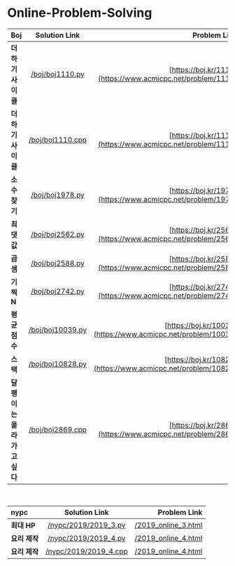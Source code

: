 # Online-Problem-Solving
| Boj | Solution Link | Problem Link |
|:----------|:----------:|----------:|
| **더하기 사이클** | [/boj/boj1110.py](https://github.com/kitae0522/Online-Problem-Solving/blob/master/boj/boj1110.py) | [https://boj.kr/1110](https://www.acmicpc.net/problem/1110) |
| **더하기 사이클** | [/boj/boj1110.cpp](https://github.com/kitae0522/Online-Problem-Solving/blob/master/boj/boj1110.cpp) | [https://boj.kr/1110](https://www.acmicpc.net/problem/1110) |
| **소수 찾기** | [/boj/boj1978.py](https://github.com/kitae0522/Online-Problem-Solving/blob/master/boj/boj1978.py) | [https://boj.kr/1978](https://www.acmicpc.net/problem/1978) |
| **최댓값** | [/boj/boj2562.py](https://github.com/kitae0522/Online-Problem-Solving/blob/master/boj/boj2562.py) | [https://boj.kr/2562](https://www.acmicpc.net/problem/2562) |
| **곱셈** | [/boj/boj2588.py](https://github.com/kitae0522/Online-Problem-Solving/blob/master/boj/boj2588.py) | [https://boj.kr/2588](https://www.acmicpc.net/problem/2588) |
| **기찍 N** | [/boj/boj2742.py](https://github.com/kitae0522/Online-Problem-Solving/blob/master/boj/boj2742.py) | [https://boj.kr/2742](https://www.acmicpc.net/problem/2742) |
| **평균 점수** | [/boj/boj10039.py](https://github.com/kitae0522/Online-Problem-Solving/blob/master/boj/boj10039.py) | [https://boj.kr/10039](https://www.acmicpc.net/problem/10039) |
| **스택** | [/boj/boj10828.py](https://github.com/kitae0522/Online-Problem-Solving/blob/master/boj/boj10828.py) | [https://boj.kr/10828](https://www.acmicpc.net/problem/10828) |
| **달팽이는 올라가고 싶다** | [/boj/boj2869.cpp](https://github.com/kitae0522/Online-Problem-Solving/blob/master/boj/boj2869.cpp) | [https://boj.kr/2869](https://www.acmicpc.net/problem/2869) |
<br>

| nypc | Solution Link | Problem Link |
|:----------|:----------:|----------:|
| **최대 HP** | [/nypc/2019/2019_3.py](https://github.com/kitae0522/Online-Problem-Solving/blob/master/nypc/2019/2019_3.py) | [/2019_online_3.html](https://nypc.github.io/2019/2019_online_3.html) |
| **요리 제작** | [/nypc/2019/2019_4.py](https://github.com/kitae0522/Online-Problem-Solving/blob/master/nypc/2019/2019_4.py) | [/2019_online_4.html](https://nypc.github.io/2019/2019_online_4.html) |
| **요리 제작** | [/nypc/2019/2019_4.cpp](https://github.com/kitae0522/Online-Problem-Solving/blob/master/nypc/2019/2019_4.cpp) | [/2019_online_4.html](https://nypc.github.io/2019/2019_online_4.html) |
